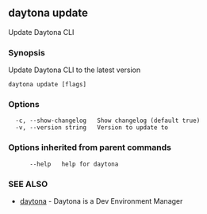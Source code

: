 ## daytona update

Update Daytona CLI

### Synopsis

Update Daytona CLI to the latest version

```
daytona update [flags]
```

### Options

```
  -c, --show-changelog   Show changelog (default true)
  -v, --version string   Version to update to
```

### Options inherited from parent commands

```
      --help   help for daytona
```

### SEE ALSO

* [daytona](daytona.md)	 - Daytona is a Dev Environment Manager

